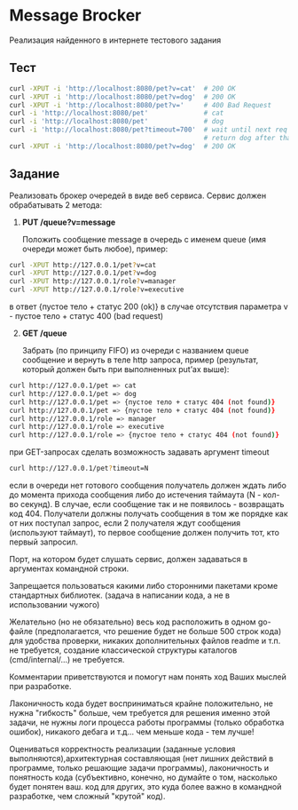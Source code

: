 
# Message Brocker

Реализация найденного в интернете тестового задания

## Тест

```sh
curl -XPUT -i 'http://localhost:8080/pet?v=cat'  # 200 OK
curl -XPUT -i 'http://localhost:8080/pet?v=dog'  # 200 OK 
curl -XPUT -i 'http://localhost:8080/pet?v='     # 400 Bad Request
curl -i 'http://localhost:8080/pet'              # cat
curl -i 'http://localhost:8080/pet'              # dog
curl -i 'http://localhost:8080/pet?timeout=700'  # wait until next req and
                                                 # return dog after that
curl -XPUT -i 'http://localhost:8080/pet?v=dog'  # 200 OK
```

## Задание

Реализовать брокер очередей в виде веб сервиса. Сервис должен обрабатывать 2 метода:

1. **PUT /queue?v=message** 

    Положить сообщение message в очередь с именем queue (имя очереди может быть любое), пример:

```sh
curl -XPUT http://127.0.0.1/pet?v=cat
curl -XPUT http://127.0.0.1/pet?v=dog
curl -XPUT http://127.0.0.1/role?v=manager
curl -XPUT http://127.0.0.1/role?v=executive
```

в ответ {пустое тело + статус 200 (ok)} в случае отсутствия параметра v - пустое тело + статус 400 (bad request)

2. **GET /queue**

    Забрать (по принципу FIFO) из очереди с названием queue сообщение и вернуть в теле http запроса, пример (результат, который должен быть при выполненных put’ах выше):

```sh
curl http://127.0.0.1/pet => cat
curl http://127.0.0.1/pet => dog
curl http://127.0.0.1/pet => {пустое тело + статус 404 (not found)}
curl http://127.0.0.1/pet => {пустое тело + статус 404 (not found)}
curl http://127.0.0.1/role => manager
curl http://127.0.0.1/role => executive
curl http://127.0.0.1/role => {пустое тело + статус 404 (not found)}
```

при GET-запросах сделать возможность задавать аргумент timeout

```sh 
curl http://127.0.0.1/pet?timeout=N
```

если в очереди нет готового сообщения получатель должен ждать либо до момента прихода сообщения либо до истечения таймаута (N - кол-во секунд). В случае, если сообщение так и не появилось - возвращать код 404. Получатели должны получать сообщения в том же порядке как от них поступал запрос, если 2 получателя ждут сообщения (используют таймаут), то первое сообщение должен получить тот, кто первый запросил.

Порт, на котором будет слушать сервис, должен задаваться в аргументах командной строки.

Запрещается пользоваться какими либо сторонними пакетами кроме стандартных библиотек. (задача в написании кода, а не в использовании чужого)

Желательно (но не обязательно) весь код расположить в одном go-файле (предполагается, что решение будет не больше 500 строк кода) для удобства проверки, никаких дополнительных файлов readme и т.п. не требуется, создание классической структуры каталогов (cmd/internal/...) не требуется.

Комментарии приветствуются и помогут нам понять ход Ваших мыслей при разработке.

Лаконичность кода будет восприниматься крайне положительно, не нужна "гибкость" больше, чем требуется для решения именно этой задачи, не нужны логи процесса работы программы (только обработка ошибок), никакого дебага и т.д... чем меньше кода - тем лучше!

Оцениваться корректность реализации (заданные условия выполняются),архитектурная составляющая (нет лишних действий в программе, только
решающие задачи программы), лаконичность и понятность кода (субъективно, конечно, но думайте о том, насколько будет понятен ваш. код для других, это куда более важно в командной разработке, чем сложный "крутой" код).
